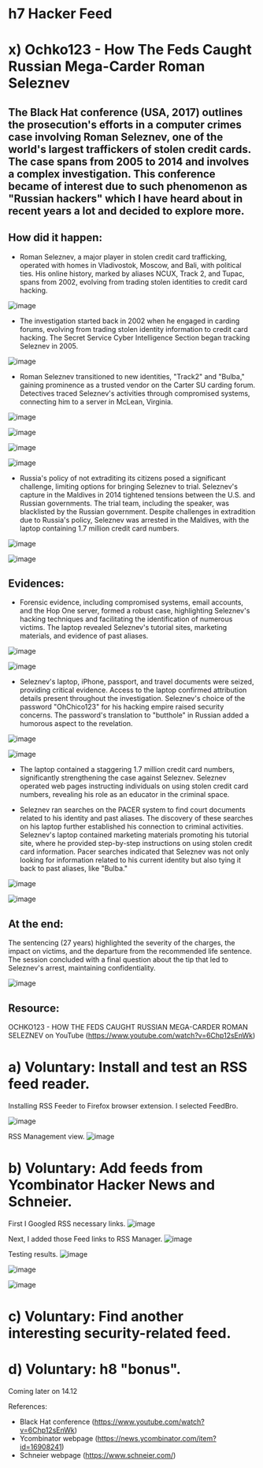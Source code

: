 # h7 Hacker Feed

# x) Ochko123 - How The Feds Caught Russian Mega-Carder Roman Seleznev

## The Black Hat conference (USA, 2017) outlines the prosecution's efforts in a computer crimes case involving Roman Seleznev, one of the world's largest traffickers of stolen credit cards. The case spans from 2005 to 2014 and involves a complex investigation. This conference became of interest due to such phenomenon as "Russian hackers" which I have heard about in recent years a lot and decided to explore more.

## How did it happen:

- Roman Seleznev, a major player in stolen credit card trafficking, operated with homes in Vladivostok, Moscow, and Bali, with political ties. His online history, marked by aliases NCUX, Track 2, and Tupac, spans from 2002, evolving from trading stolen identities to credit card hacking.

![image](https://github.com/kateriiname/ICT-Security-Basics/assets/51989896/5f017264-ce3b-45c2-a93e-e39eaa68cfa2)

- The investigation started back in 2002 when he engaged in carding forums, evolving from trading stolen identity information to credit card hacking. The Secret Service Cyber Intelligence Section began tracking Seleznev in 2005.

![image](https://github.com/kateriiname/ICT-Security-Basics/assets/51989896/7546913a-81cb-42ac-8700-616d07cfcdd0)

- Roman Seleznev transitioned to new identities, "Track2" and "Bulba," gaining prominence as a trusted vendor on the Carter SU carding forum. Detectives traced Seleznev's activities through compromised systems, connecting him to a server in McLean, Virginia.

![image](https://github.com/kateriiname/ICT-Security-Basics/assets/51989896/1cd8e196-0900-47ac-bc7d-01a629f7626e)

![image](https://github.com/kateriiname/ICT-Security-Basics/assets/51989896/d26bc183-a9cb-46e8-a4f8-ac987c1f518a)

![image](https://github.com/kateriiname/ICT-Security-Basics/assets/51989896/8c0020fc-bb0f-4372-918c-4d8325ab39df)

![image](https://github.com/kateriiname/ICT-Security-Basics/assets/51989896/d6198379-fc9c-41d2-95b1-c911ddd7fa60)

- Russia's policy of not extraditing its citizens posed a significant challenge, limiting options for bringing Seleznev to trial. Seleznev's capture in the Maldives in 2014 tightened tensions between the U.S. and Russian governments. The trial team, including the speaker, was blacklisted by the Russian government. Despite challenges in extradition due to Russia's policy, Seleznev was arrested in the Maldives, with the laptop containing 1.7 million credit card numbers.

![image](https://github.com/kateriiname/ICT-Security-Basics/assets/51989896/9795af39-c2ba-478b-a419-0bdeeac34bfb)

![image](https://github.com/kateriiname/ICT-Security-Basics/assets/51989896/5c6bcadf-8b33-478a-93c0-4b8df2c73264)

## Evidences:

- Forensic evidence, including compromised systems, email accounts, and the Hop One server, formed a robust case, highlighting Seleznev's hacking techniques and facilitating the identification of numerous victims. The laptop revealed Seleznev's tutorial sites, marketing materials, and evidence of past aliases.

![image](https://github.com/kateriiname/ICT-Security-Basics/assets/51989896/ac37e1f3-5e3a-45c8-9a7b-46bb1b07597e)

![image](https://github.com/kateriiname/ICT-Security-Basics/assets/51989896/e2bb1a6d-efeb-4d23-8c63-f0ed79e6b092)

- Seleznev's laptop, iPhone, passport, and travel documents were seized, providing critical evidence. Access to the laptop confirmed attribution details present throughout the investigation. Seleznev's choice of the password "OhChico123" for his hacking empire raised security concerns. The password's translation to "butthole" in Russian added a humorous aspect to the revelation.

![image](https://github.com/kateriiname/ICT-Security-Basics/assets/51989896/9129dc81-ecbc-4825-b231-5524362943ee)

![image](https://github.com/kateriiname/ICT-Security-Basics/assets/51989896/97eeefdc-3c0e-4125-94a1-580cf2d8ad9e)

- The laptop contained a staggering 1.7 million credit card numbers, significantly strengthening the case against Seleznev. Seleznev operated web pages instructing individuals on using stolen credit card numbers, revealing his role as an educator in the criminal space.

- Seleznev ran searches on the PACER system to find court documents related to his identity and past aliases. The discovery of these searches on his laptop further established his connection to criminal activities. Seleznev's laptop contained marketing materials promoting his tutorial site, where he provided step-by-step instructions on using stolen credit card information. Pacer searches indicated that Seleznev was not only looking for information related to his current identity but also tying it back to past aliases, like "Bulba."

![image](https://github.com/kateriiname/ICT-Security-Basics/assets/51989896/83a3fa3e-0c98-418a-ba6d-ca68c9ca1c64)

![image](https://github.com/kateriiname/ICT-Security-Basics/assets/51989896/cb882d88-40a2-4b6e-842d-1630e289dcc0)

## At the end:

The sentencing (27 years) highlighted the severity of the charges, the impact on victims, and the departure from the recommended life sentence. The session concluded with a final question about the tip that led to Seleznev's arrest, maintaining confidentiality.

![image](https://github.com/kateriiname/ICT-Security-Basics/assets/51989896/5f647396-1da9-41fb-a64d-23b4b7b36a2d)

## Resource:
OCHKO123 - HOW THE FEDS CAUGHT RUSSIAN MEGA-CARDER ROMAN SELEZNEV on YouTube (https://www.youtube.com/watch?v=6Chp12sEnWk)

# a) Voluntary: Install and test an RSS feed reader.
Installing RSS Feeder to Firefox browser extension.
I selected FeedBro.

![image](https://github.com/kateriiname/ICT-Security-Basics/assets/51989896/8b7047a7-93dd-4644-9da5-01866f529601)

RSS Management view.
![image](https://github.com/kateriiname/ICT-Security-Basics/assets/51989896/cdfeec80-cb6b-445b-8c38-e1f7a0aa76c0)

# b) Voluntary: Add feeds from Ycombinator Hacker News and Schneier.
First I Googled RSS necessary links.
![image](https://github.com/kateriiname/ICT-Security-Basics/assets/51989896/bd24bad6-50c7-41d1-a821-5ff3702a79b1)

Next, I added those Feed links to RSS Manager.
![image](https://github.com/kateriiname/ICT-Security-Basics/assets/51989896/751217fb-6a7f-405e-8839-d1ff6e0fef26)

Testing results.
![image](https://github.com/kateriiname/ICT-Security-Basics/assets/51989896/1f0a6741-f65b-4d80-afaa-0ca958a009c1)

![image](https://github.com/kateriiname/ICT-Security-Basics/assets/51989896/614906eb-f063-41b1-a6e7-ef8a23eafc4e)

![image](https://github.com/kateriiname/ICT-Security-Basics/assets/51989896/05fda756-85d6-4741-b5d0-2bf300158d03)


# c) Voluntary: Find another interesting security-related feed.
# d) Voluntary: h8 "bonus".
Coming later on 14.12

References:
* Black Hat conference (https://www.youtube.com/watch?v=6Chp12sEnWk)
* Ycombinator webpage (https://news.ycombinator.com/item?id=16908241)
* Schneier webpage (https://www.schneier.com/)

